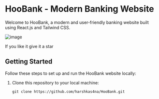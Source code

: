 # HooBank - Modern Banking Website

Welcome to HooBank, a modern and user-friendly banking website built using React.js and Tailwind CSS.

![image](https://github.com/harshkas4na/HooBank/assets/122095220/991cccd2-90d8-4f80-ae02-585ff158a598)

If you like it give it a star


## Getting Started

Follow these steps to set up and run the HooBank website locally:

1. Clone this repository to your local machine:

   ```shell
   git clone https://github.com/harshkas4na/HooBank.git
